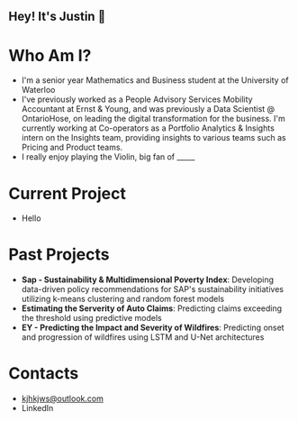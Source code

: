 ## Hey! It's Justin 👋

# Who Am I?
- I'm a senior year Mathematics and Business student at the University of Waterloo
- I've previously worked as a People Advisory Services Mobility Accountant at Ernst & Young, and was previously a Data Scientist @ OntarioHose, on leading the digital transformation for the business. I'm currently working at Co-operators as a Portfolio Analytics & Insights intern on the Insights team, providing insights to various teams such as Pricing and Product teams.
- I really enjoy playing the Violin, big fan of _____

# Current Project
- Hello

# Past Projects
- **Sap - Sustainability & Multidimensional Poverty Index**: Developing data-driven policy recommendations for SAP's sustainability initiatives utilizing k-means clustering and random forest models
- **Estimating the Serverity of Auto Claims**: Predicting claims exceeding the threshold using predictive models 
- **EY - Predicting the Impact and Severity of Wildfires**: Predicting onset and progression of wildfires using LSTM and U-Net architectures

# Contacts
- kjhkjws@outlook.com
- LinkedIn
